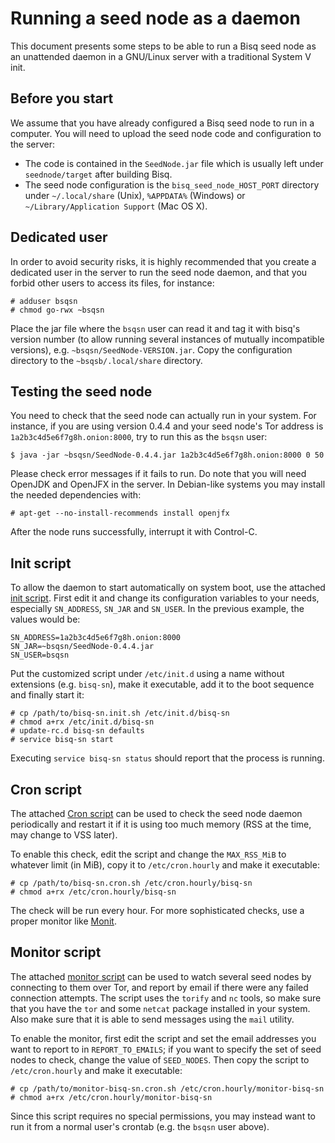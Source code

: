 # Running a seed node as a daemon

This document presents some steps to be able to run a Bisq seed node as
an unattended daemon in a GNU/Linux server with a traditional System V init.

## Before you start

We assume that you have already configured a Bisq seed node to run in a
computer.  You will need to upload the seed node code and configuration to the
server:

  - The code is contained in the ``SeedNode.jar`` file which is usually left
    under ``seednode/target`` after building Bisq.
  - The seed node configuration is the ``bisq_seed_node_HOST_PORT``
    directory under ``~/.local/share`` (Unix), ``%APPDATA%`` (Windows) or
    ``~/Library/Application Support`` (Mac OS X).

## Dedicated user

In order to avoid security risks, it is highly recommended that you create a
dedicated user in the server to run the seed node daemon, and that you forbid
other users to access its files, for instance:

    # adduser bsqsn
    # chmod go-rwx ~bsqsn

Place the jar file where the ``bsqsn`` user can read it and tag it with
bisq's version number (to allow running several instances of mutually
incompatible versions), e.g. ``~bsqsn/SeedNode-VERSION.jar``.  Copy the
configuration directory to the ``~bsqsb/.local/share``  directory.

## Testing the seed node

You need to check that the seed node can actually run in your system.  For
instance, if you are using version 0.4.4 and your seed node's Tor address is
``1a2b3c4d5e6f7g8h.onion:8000``, try to run this as the ``bsqsn`` user:

    $ java -jar ~bsqsn/SeedNode-0.4.4.jar 1a2b3c4d5e6f7g8h.onion:8000 0 50

Please check error messages if it fails to run.  Do note that you will need
OpenJDK and OpenJFX in the server.  In Debian-like systems you may install the
needed dependencies with:

    # apt-get --no-install-recommends install openjfx

After the node runs successfully, interrupt it with Control-C.

## Init script

To allow the daemon to start automatically on system boot, use the attached
[init script](bisq-sn.init.sh).  First edit it and change its
configuration variables to your needs, especially ``SN_ADDRESS``, ``SN_JAR``
and ``SN_USER``.  In the previous example, the values would be:

    SN_ADDRESS=1a2b3c4d5e6f7g8h.onion:8000
    SN_JAR=~bsqsn/SeedNode-0.4.4.jar
    SN_USER=bsqsn

Put the customized script under ``/etc/init.d`` using a name without
extensions (e.g. ``bisq-sn``), make it executable, add it to the boot
sequence and finally start it:

    # cp /path/to/bisq-sn.init.sh /etc/init.d/bisq-sn
    # chmod a+rx /etc/init.d/bisq-sn
    # update-rc.d bisq-sn defaults
    # service bisq-sn start

Executing ``service bisq-sn status`` should report that the process is
running.

## Cron script

The attached [Cron script](bisq-sn.cron.sh) can be used to check the seed
node daemon periodically and restart it if it is using too much memory (RSS at
the time, may change to VSS later).

To enable this check, edit the script and change the ``MAX_RSS_MiB`` to
whatever limit (in MiB), copy it to ``/etc/cron.hourly`` and make it
executable:

    # cp /path/to/bisq-sn.cron.sh /etc/cron.hourly/bisq-sn
    # chmod a+rx /etc/cron.hourly/bisq-sn

The check will be run every hour.  For more sophisticated checks, use a proper
monitor like [Monit](https://mmonit.com/monit/).

## Monitor script

The attached [monitor script](monitor-bisq-sn.cron.sh) can be used to
watch several seed nodes by connecting to them over Tor, and report by email
if there were any failed connection attempts.  The script uses the ``torify``
and ``nc``  tools, so make sure that you have the ``tor`` and some ``netcat``
package installed in your system.  Also make sure that it is able to send
messages using the ``mail``  utility.

To enable the monitor, first edit the script and set the email addresses you
want to report to in ``REPORT_TO_EMAILS``; if you want to specify the set of
seed nodes to check, change the value of ``SEED_NODES``.  Then copy the script
to ``/etc/cron.hourly`` and make it executable:

    # cp /path/to/monitor-bisq-sn.cron.sh /etc/cron.hourly/monitor-bisq-sn
    # chmod a+rx /etc/cron.hourly/monitor-bisq-sn

Since this script requires no special permissions, you may instead want to run
it from a normal user's crontab (e.g. the ``bsqsn`` user above).
